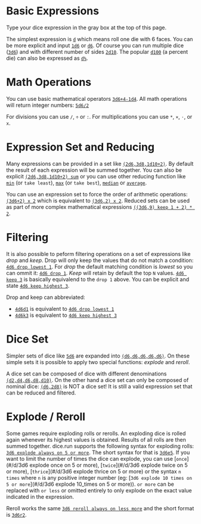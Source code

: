 # Basic Expressions

Type your dice expression in the gray box at the top of this page.

The simplest expression is [`d`](#/d/d) which means roll one die with 6 faces. You can be more explicit and input [`1d6`](#/d/1d6) or  [`d6`](#/d/d6). Of course you can run multiple dice ([`3d6`](#/d/3d6)) and with different number of sides [`2d10`](#/d/2d10). The popular [`d100`](#/d/d100) (a percent die) can also be expressed as [`d%`](#/d/d%).

# Math Operations

You can use basic mathematical operators [`3d6+4-1d4`](#/d/3d6+4-1d4). All math operations will return integer numbers: [`5d6/2`](#/d/5d6/2)

For divisions you can use `/`, `÷` or `:`. For multiplications you can use `*`, `×`, `⋅`, or `x`.

# Expression Set and Reducing

Many expressions can be provided in a set like [`(2d6,3d8,1d10+2)`](#/d/(2d6,3d8,1d10+2)). By default the result of each expression will be summed together. You can also be explicit [`(2d6,3d8,1d10+2) sum`](#/d/(2d6,3d8,1d10+2)_sum) or you can use other reducing function like [`min`](#/d/(2d6,3d8,1d10+2)_min) (or `take least`), [`max`](#/d/(2d6,3d8,1d10+2)_max) (or `take best`), [`median`](#/d/(2d6,3d8,1d10+2)_median) or [`average`](#/d/(2d6,3d8,1d10+2)_average).

You can use an expression set to force the order of arithmetic operations: [`(3d6+2) x 2`](#/d/(3d6+2)_x_2) which is equivalent to [`(3d6,2) x 2`](#/d/(3d6,2)_x_2). Reduced sets can be used as part of more complex mathematical expressions [`((3d6,9) keep 1 + 2) * 2`][1].

# Filtering

It is also possible to peform filtering operations on a set of expressions like *drop* and *keep*. Drop will only keep the values that do not match a condition: [`4d6 drop lowest 1`](#/d/4d6_drop_lowest_1). For *drop* the default matching condition is *lowest* so you can ommit it: [`4d6 drop 1`](#/d/4d6_drop_1). *Keep* will retain by default the top `N` values. [`4d6 keep 3`](#/d/4d6_keep_3) is basically equivalend to the `drop 1` above. You can be explicit and state [`4d6 keep highest 3`](#/d/4d6_keep_highest_3).

Drop and keep can abbreviated:

* [`4d6d1`](#/d/4d6d1) is equivalent to [`4d6 drop lowest 1`](#/d/4d6_drop_lowest_1)
* [`4d6k3`](#/d/4d6k3) is equivalent to [`4d6 keep highest 3`](#/d/4d6_keep_highest_3)

# Dice Set

Simpler sets of dice like [`5d6`](#/d/5d6) are expanded into [`(d6,d6,d6,d6,d6)`](#/d/(d6,d6,d6,d6,d6)). On these simple sets it is possible to apply two special functions: *explode* and *reroll*.

A dice set can be composed of dice with different denominations [`(d2,d4,d6,d8,d10)`](#/d/(d2,d4,d6,d8,d10)). On the other hand a dice set can only be composed of nominal dice: [`(d6,2d8)`](#/d/(d6,2d8)) is NOT a dice set! It is still a valid expression set that can be reduced and filtered.

# Explode / Reroll

Some games require exploding rolls or rerolls. An exploding dice is rolled again whenever its highest values is obtained. Results of all rolls are then summed together. dice.run supports the following syntax for exploding rolls: [`3d6 explode always on 5 or more`](#/d/3d6_explode_always_on_5_or_more). The short syntax for that is [`3d6e5`](#/d/3d6e5). If you want to limit the number of times the dice can explode, you can use [`once`](#/d/3d6 explode once on 5 or more), [`twice`](#/d/3d6 explode twice on 5 or more), [`thrice`](#/d/3d6 explode thrice on 5 or more) or the syntax `n times` where `n` is any positive integer number (eg: [`3d6 explode 10 times on 5 or more`](#/d/3d6 explode 10_times on 5 or more)). `or more` can be replaced with `or less` or omitted entirely to only explode on the exact value indicated in the expression.

Reroll works the same [`3d6 reroll always on less more`](#/d/3d6_reroll_always_on_2_or_less) and the short format is [`3d6r2`](#/d/3d6r2).

  [1]: #/d/((3d6,9)_keep_1_+_2)_*_2
